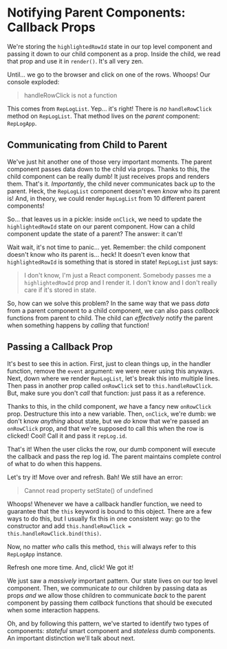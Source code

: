 # Notifying Parent Components: Callback Props

We're storing the `highlightedRowId` state in our top level component and passing
it down to our child component as a prop. Inside the child, we read that prop and
use it in `render()`. It's all very zen.

Until... we go to the browser and click on one of the rows. Whoops! Our console exploded:

> handleRowClick is not a function

This comes from `RepLogList`. Yep... it's right! There is *no* `handleRowClick`
method on `RepLogList`. That method lives on the *parent* component: `RepLogApp`.

## Communicating from Child to Parent

We've just hit another one of those very important moments. The parent component
passes data down to the child via props. Thanks to this, the child component can
be really dumb! It just receives props and renders them. That's it. *Importantly*,
the child never communicates back *up* to the parent. Heck, the `RepLogList` component
doesn't even *know* who its parent is! And, in theory, we could render `RepLogList`
from 10 different parent components!

So... that leaves us in a pickle: inside `onClick`, we need to update the `highlightedRowId`
state on our parent component. How can a child component update the state of
a parent? The answer: it can't!

Wait wait, it's not time to panic... yet. Remember: the child component doesn't
know who its parent is... heck! It doesn't even know that `highlightedRowId` is
something that is stored in state! `RepLogList` just says:

> I don't know, I'm just a React component. Somebody passes me a
> `highlightedRowId` prop and I render it. I don't know and I don't really
> care if it's stored in state.

So, how can we solve this problem? In the same way that we pass *data* from a parent
component to a child component, we can also pass *callback* functions from parent
to child. The child can *effectively* notify the parent when something happens
by *calling* that function!

## Passing a Callback Prop

It's best to see this in action. First, just to clean things up, in the handler
function, remove the `event` argument: we were never using this anyways. Next, down
where we render `RepLogList`, let's break this into multiple lines. Then pass in
another prop called `onRowClick` set to `this.handleRowClick`. But, make sure you
don't *call* that function: just pass it as a reference.

Thanks to this, in the child component, *we* have a fancy new `onRowClick` prop.
Destructure this into a new variable. Then, `onClick`, we're dumb: we don't know
*anything* about state, but we *do* know that we're passed an `onRowClick` prop,
and that we're supposed to call this when the row is clicked! Cool! Call it
and pass it `repLog.id`.

That's it! When the user clicks the row, our dumb component will execute the callback
and pass the rep log id. The parent maintains complete control of what to do when
this happens.

Let's try it! Move over and refresh. Bah! We still have an error:

> Cannot read property setState() of undefined

Whoops! Whenever we have a callback handler function, we need to guarantee that
the `this` keyword is bound to this object. There are a few ways to do this, but
I usually fix this in one consistent way: go to the constructor and add
`this.handleRowClick = this.handleRowClick.bind(this)`.

Now, no matter *who* calls this method, `this` will always refer to this
`RepLogApp` instance.

Refresh one more time. And, click! We got it!

We just saw a *massively* important pattern. Our state lives on our top level
component. Then, we communicate *to* our children by passing data as props *and*
we allow those children to communicate *back* to the parent component by passing
them *callback* functions that should be executed when some interaction happens.

Oh, and by following this pattern, we've started to identify two types of components:
*stateful* smart component and *stateless* dumb components. An important distinction
we'll talk about next.
